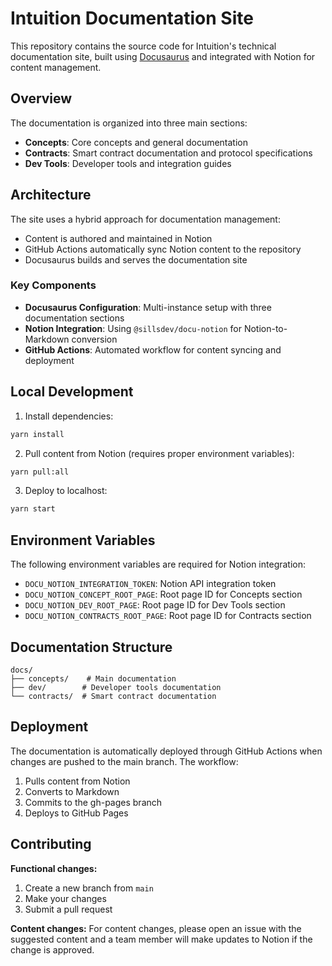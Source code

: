 # Intuition Documentation Site

This repository contains the source code for Intuition's technical documentation site, built using [Docusaurus](https://docusaurus.io/) and integrated with Notion for content management.

## Overview

The documentation is organized into three main sections:
- **Concepts**: Core concepts and general documentation
- **Contracts**: Smart contract documentation and protocol specifications
- **Dev Tools**: Developer tools and integration guides

## Architecture

The site uses a hybrid approach for documentation management:
- Content is authored and maintained in Notion
- GitHub Actions automatically sync Notion content to the repository
- Docusaurus builds and serves the documentation site

### Key Components

- **Docusaurus Configuration**: Multi-instance setup with three documentation sections
- **Notion Integration**: Using `@sillsdev/docu-notion` for Notion-to-Markdown conversion
- **GitHub Actions**: Automated workflow for content syncing and deployment

## Local Development

1. Install dependencies:
```bash
yarn install
```

2. Pull content from Notion (requires proper environment variables):
```bash
yarn pull:all
```

3. Deploy to localhost:
```bash
yarn start
```

## Environment Variables

The following environment variables are required for Notion integration:
- `DOCU_NOTION_INTEGRATION_TOKEN`: Notion API integration token
- `DOCU_NOTION_CONCEPT_ROOT_PAGE`: Root page ID for Concepts section
- `DOCU_NOTION_DEV_ROOT_PAGE`: Root page ID for Dev Tools section
- `DOCU_NOTION_CONTRACTS_ROOT_PAGE`: Root page ID for Contracts section

## Documentation Structure

```
docs/
├── concepts/    # Main documentation
├── dev/        # Developer tools documentation
└── contracts/  # Smart contract documentation
```

## Deployment

The documentation is automatically deployed through GitHub Actions when changes are pushed to the main branch. The workflow:
1. Pulls content from Notion
2. Converts to Markdown
3. Commits to the gh-pages branch
4. Deploys to GitHub Pages

## Contributing
**Functional changes:**
1. Create a new branch from `main`
2. Make your changes
3. Submit a pull request

**Content changes:**
For content changes, please open an issue with the suggested content and a team member will make updates to Notion if the change is approved. 
